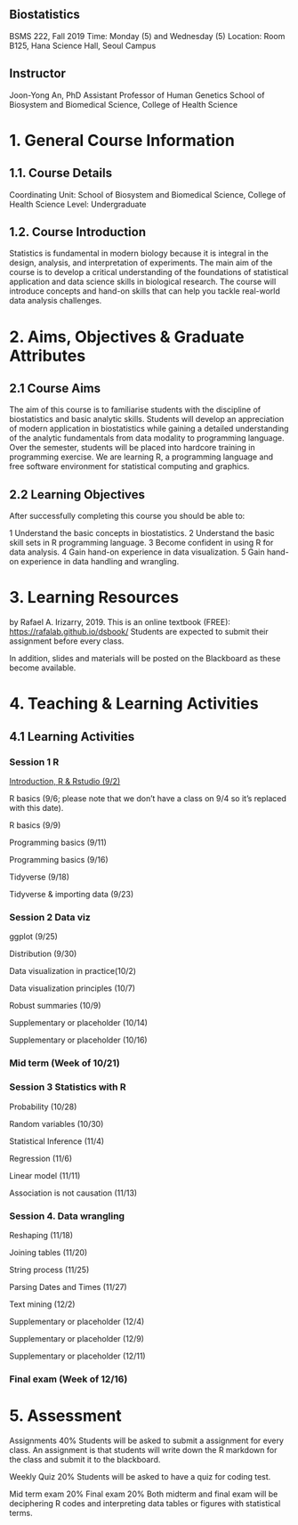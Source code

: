 ## Biostatistics 
BSMS 222, Fall 2019
Time: Monday (5) and Wednesday (5)
Location: Room B125, Hana Science Hall, Seoul Campus

## Instructor
Joon-Yong An, PhD
Assistant Professor of Human Genetics
School of Biosystem and Biomedical Science, College of Health Science

# 1. General Course Information
## 1.1. Course Details
Coordinating Unit: School of Biosystem and Biomedical Science, College of Health Science
Level: Undergraduate 

## 1.2. Course Introduction
Statistics is fundamental in modern biology because it is integral in the design, analysis, and interpretation of experiments. The main aim of the course is to develop a critical understanding of the foundations of statistical application and data science skills in biological research. The course will introduce concepts and hand-on skills that can help you tackle real-world data analysis challenges. 

# 2. Aims, Objectives & Graduate Attributes
## 2.1 Course Aims
The aim of this course is to familiarise students with the discipline of biostatistics and basic analytic skills. Students will develop an appreciation of modern application in biostatistics while gaining a detailed understanding of the analytic fundamentals from data modality to programming language. Over the semester, students will be placed into hardcore training in programming exercise. We are learning R, a programming language and free software environment for statistical computing and graphics. 

## 2.2 Learning Objectives
After successfully completing this course you should be able to:

1  Understand the basic concepts in biostatistics.
2  Understand the basic skill sets in R programming language. 
3  Become confident in using R for data analysis.
4  Gain hand-on experience in data visualization.
5  Gain hand-on experience in data handling and wrangling. 

# 3. Learning Resources
<Introduction to Data Science> by Rafael A. Irizarry, 2019. 
This is an online textbook (FREE): https://rafalab.github.io/dsbook/
Students are expected to submit their assignment before every class. 

In addition, slides and materials will be posted on the Blackboard as these become available.

# 4. Teaching & Learning Activities
## 4.1 Learning Activities
### Session 1 R

[Introduction, R & Rstudio (9/2)](https://docs.google.com/presentation/d/1io0lPt04rNdfhjfUWTTEyVHZfQqy-3IcSZn0_xB7ys8/edit?usp=sharing)

R basics (9/6; please note that we don’t have a class on 9/4 so it’s replaced with this date).

R basics (9/9)

Programming basics (9/11)

Programming basics (9/16)

Tidyverse (9/18)

Tidyverse & importing data (9/23)

### Session 2 Data viz

ggplot (9/25)

Distribution (9/30)

Data visualization in practice(10/2)

Data visualization principles (10/7)

Robust summaries (10/9)

Supplementary or placeholder (10/14)

Supplementary or placeholder (10/16)

###  Mid term (Week of 10/21)

### Session 3 Statistics with R

Probability (10/28)

Random variables (10/30)

Statistical Inference (11/4)

Regression (11/6)

Linear model (11/11)

Association is not causation (11/13)

### Session 4. Data wrangling 

Reshaping (11/18)

Joining tables (11/20)

String process (11/25)

Parsing Dates and Times (11/27)

Text mining (12/2)

Supplementary or placeholder (12/4)

Supplementary or placeholder (12/9)

Supplementary or placeholder (12/11)

###  Final exam (Week of 12/16)

# 5. Assessment

Assignments 40%
	Students will be asked to submit a assignment for every class. An assignment is that students will write down the R markdown for the class and submit it to the blackboard. 

Weekly Quiz 20% 
	Students will be asked to have a quiz for coding test. 

Mid term exam 20%
Final exam 20%
	Both midterm and final exam will be deciphering R codes and interpreting data tables or figures with statistical terms.  



